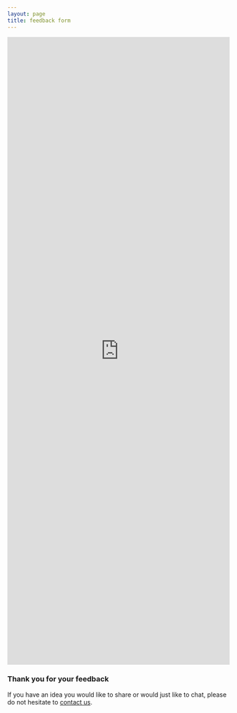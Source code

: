 ```yaml
---
layout: page
title: feedback form
---
```


<iframe src="https://docs.google.com/forms/d/e/1FAIpQLSek-M11Dh5wj3YXfrEbDbWl1veSg6ScQVetkuF9way8aqZQsQ/viewform?embedded=true" width="100%" height="1420px" frameborder="0" marginheight="0" marginwidth="0">Loading...</iframe>

### Thank you for your feedback

If you have an idea you would like to share or would just like to chat, please do not hesitate to [contact us](http://www.rwz.io/contact/).
